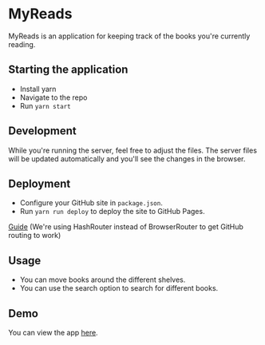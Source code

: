# MyReads

MyReads is an application for keeping track of the books you're currently reading.

## Starting the application

* Install yarn
* Navigate to the repo
* Run `yarn start`

## Development

While you're running the server, feel free to adjust the files. The server files will be updated automatically and you'll see the changes in the browser.

## Deployment

* Configure your GitHub site in `package.json`.
* Run `yarn run deploy` to deploy the site to GitHub Pages.

[Guide](https://reactgo.com/deploy-react-app-github-pages/) (We're using HashRouter instead of BrowserRouter to get GitHub routing to work)

## Usage

* You can move books around the different shelves.
* You can use the search option to search for different books.

## Demo

You can view the app [here](https://flixbox.github.io/MyReads/).
